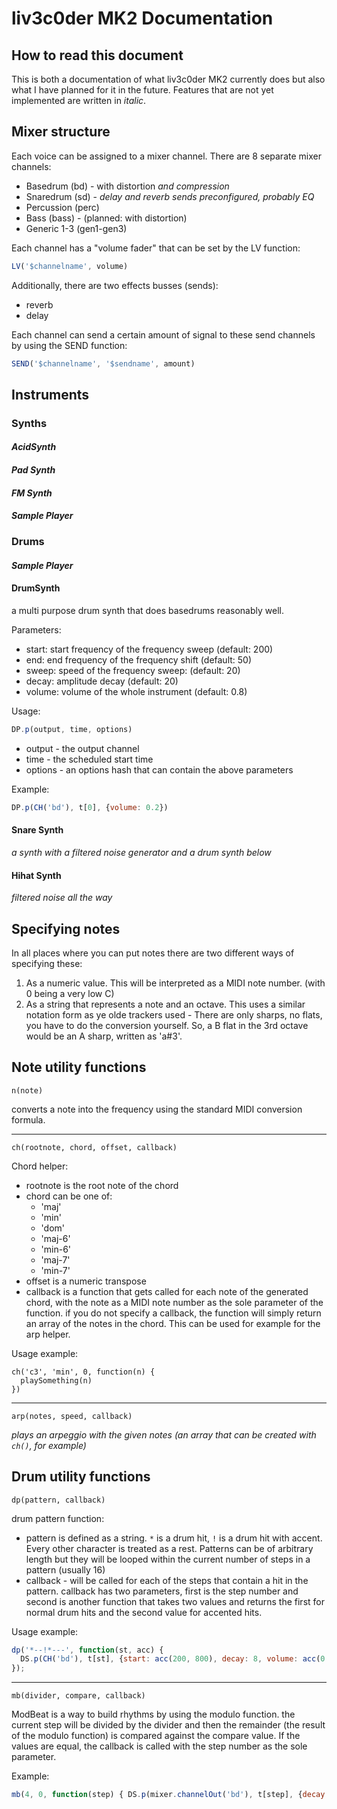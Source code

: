 # liv3c0der MK2 Documentation

## How to read this document

This is both a documentation of what liv3c0der MK2 currently does but also what I have planned for it in the future. Features that are not yet implemented are written in *italic*.

## Mixer structure

Each voice can be assigned to a mixer channel. There are 8 separate mixer channels:

* Basedrum (bd) - with distortion *and compression*
* Snaredrum (sd) - *delay and reverb sends preconfigured, probably EQ*
* Percussion (perc)
* Bass (bass) - (planned: with distortion)
* Generic 1-3 (gen1-gen3)

Each channel has a "volume fader" that can be set by the LV function:

```javascript
LV('$channelname', volume)
```

Additionally, there are two effects busses (sends):

* reverb
* delay

Each channel can send a certain amount of signal to these send channels by using the SEND function:

```javascript
SEND('$channelname', '$sendname', amount)
```

## Instruments

### Synths

#### *AcidSynth*

#### *Pad Synth*

#### *FM Synth*

#### *Sample Player*

### Drums

#### *Sample Player*

#### DrumSynth

a multi purpose drum synth that does basedrums reasonably well.

Parameters:

* start: start frequency of the frequency sweep (default: 200)
* end: end frequency of the frequency shift (default: 50)
* sweep: speed of the frequency sweep: (default: 20)
* decay: amplitude decay (default: 20)
* volume: volume of the whole instrument (default: 0.8)

Usage:

```javascript
DP.p(output, time, options)
```

* output - the output channel
* time - the scheduled start time
* options - an options hash that can contain the above parameters

Example:

```javascript
DP.p(CH('bd'), t[0], {volume: 0.2})
```

#### Snare Synth

*a synth with a filtered noise generator and a drum synth below*

#### Hihat Synth

*filtered noise all the way*

## Specifying notes

In all places where you can put notes there are two different ways of specifying these:

1. As a numeric value. This will be interpreted as a MIDI note number. (with 0 being a very low C)
2. As a string that represents a note and an octave. This uses a similar notation form as ye olde trackers used - There are only sharps, no flats, you have to do the conversion yourself. So, a B flat in the 3rd octave would be an A sharp, written as 'a#3'.


## Note utility functions

`n(note)`

converts a note into the frequency using the standard MIDI conversion formula.

---

`ch(rootnote, chord, offset, callback)`

Chord helper:

* rootnote is the root note of the chord
* chord can be one of:
  * 'maj'
  * 'min'
  * 'dom'
  * 'maj-6'
  * 'min-6'
  * 'maj-7'
  * 'min-7'
* offset is a numeric transpose
* callback is a function that gets called for each note of the generated chord, with the note as a MIDI note number as the sole parameter of the function. if you do not specify a callback, the function will simply return an array of the notes in the chord. This can be used for example for the arp helper.

Usage example:

```
ch('c3', 'min', 0, function(n) {
  playSomething(n)
})
```

---

`arp(notes, speed, callback)`

*plays an arpeggio with the given notes (an array that can be created with `ch()`, for example)*

## Drum utility functions

`dp(pattern, callback)`

drum pattern function:

* pattern is defined as a string. `*` is a drum hit, `!` is a drum hit with accent. Every other character is treated as a rest. Patterns can be of arbitrary length but they will be looped within the current number of steps in a pattern (usually 16)
* callback - will be called for each of the steps that contain a hit in the pattern. callback has two parameters, first is the step number and second is another function that takes two values and returns the first for normal drum hits and the second value for accented hits.

Usage example:

```javascript
dp('*--!*---', function(st, acc) {
  DS.p(CH('bd'), t[st], {start: acc(200, 800), decay: 8, volume: acc(0.8,2)})
});
```

---

`mb(divider, compare, callback)`

ModBeat is a way to build rhythms by using the modulo function. the current step will be divided by the divider and then the remainder (the result of the modulo function) is compared against the compare value. If the values are equal, the callback is called with the step number as the sole parameter.

Example:

```javascript
mb(4, 0, function(step) { DS.p(mixer.channelOut('bd'), t[step], {decay: 2})})
```
